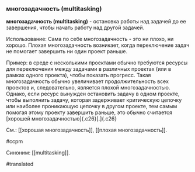 ### многозадачность (multitasking)

**многозадачность (multitasking)** - остановка работы над задачей до ее завершения, чтобы начать работу над другой задачей.

Использование: Сама по себе многозадачность - это ни плохо, ни хорошо. Плохая многозадачность возникает, когда переключение задач не помогает завершить ни один проект раньше.

Пример: в среде с несколькими проектами обычно требуются ресурсы для переключения между задачами в различных проектах (или в рамках одного проекта), чтобы показать прогресс. Такая многозадачность обычно увеличивает продолжительность всех проектов и, следовательно, является плохой многозадачностью. Однако, если ресурс вынужден остановить задачу в одном проекте, чтобы выполнить задачу, которая задерживает критическую цепочку или наиболее проникающую цепочку в другом проекте, тем самым помогая этому проекту завершить раньше, это обычно считается [хорошей многозадачностью]{.c26}[.]{.c26} 

См.: [[хорошая многозадачность]], [[плохая многозадачность]].

#ccpm

Синоним: [[multitasking]].

#translated
